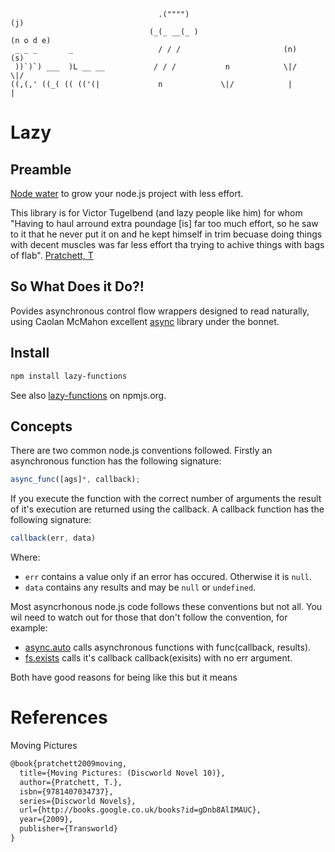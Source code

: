 ```
                                 .("""")                                      (j)
                               (_(_ __(_ )                                 (n o d e)
 _ _ _       _                   / / /                       (n)              (s)
 ))`)`) ___  )L __ __           / / /           n            \|/              \|/
((,(,' ((_( (( (('(|             n             \|/            |                |
```

Lazy
====

Preamble
--------

[Node water](https://github.com/aogriffiths/node-wtr) to grow your node.js project 
with less effort. 

This library is for Victor Tugelbend (and lazy people like him) for whom "Having to haul 
arround extra poundage \[is\] far too much effort, so he saw to it that he never put it 
on and he kept himself in trim becuase doing things with decent muscles was far less 
effort tha trying to achive things with bags of flab". [Pratchett, T](#pratchett2009moving)

So What Does it Do?!
--------------------

Povides asynchronous control flow wrappers designed to read naturally, using 
Caolan McMahon excellent [async](https://github.com/caolan/async)  library under 
the bonnet.

Install
-------

```bash
npm install lazy-functions
```
See also [lazy-functions](https://npmjs.org/package/lazy-functions) on npmjs.org.

Concepts
--------

There are two common node.js conventions followed. Firstly an asynchronous function has the 
following signature:

```js
async_func([ags]*, callback);
```

If you execute the function with the correct number of arguments the result of it's 
execution are returned using the callback. A callback function has the following signature:

```js
callback(err, data)
```

Where:
* `err` contains a value only if an error has occured. Otherwise it is `null`.
* `data` contains any results and may be `null` or `undefined`.

Most asyncrhonous node.js code follows these conventions but not all. You wil need to watch
out for those that don't follow the convention, for example:

* [async.auto](https://github.com/caolan/async#auto) calls asynchronous functions with func(callback, results).
* [fs.exists](http://nodejs.org/api/fs.html#fs_fs_exists_path_callback) calls it's callback callback(exisits) with no err argument. 

Both have good reasons for being like this but it means 

References
==========

<a id="pratchett2009moving"></a>Moving Pictures

```latex
@book{pratchett2009moving,
  title={Moving Pictures: (Discworld Novel 10)},
  author={Pratchett, T.},
  isbn={9781407034737},
  series={Discworld Novels},
  url={http://books.google.co.uk/books?id=gDnb8AlIMAUC},
  year={2009},
  publisher={Transworld}
}
```